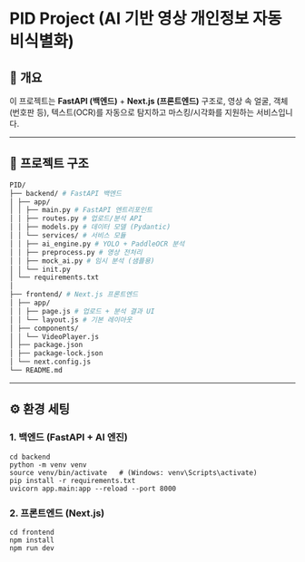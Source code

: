 # PID Project (AI 기반 영상 개인정보 자동 비식별화)

## 📌 개요
이 프로젝트는 **FastAPI (백엔드)** + **Next.js (프론트엔드)** 구조로,
영상 속 얼굴, 객체(번호판 등), 텍스트(OCR)를 자동으로 탐지하고
마스킹/시각화를 지원하는 서비스입니다.

---

## 📂 프로젝트 구조
```bash
PID/
├── backend/ # FastAPI 백엔드
│ ├── app/
│ │ ├── main.py # FastAPI 엔트리포인트
│ │ ├── routes.py # 업로드/분석 API
│ │ ├── models.py # 데이터 모델 (Pydantic)
│ │ └── services/ # 서비스 모듈
│ │ ├── ai_engine.py # YOLO + PaddleOCR 분석
│ │ ├── preprocess.py # 영상 전처리
│ │ ├── mock_ai.py # 임시 분석 (샘플용)
│ │ └── init.py
│ └── requirements.txt
│
├── frontend/ # Next.js 프론트엔드
│ ├── app/
│ │ ├── page.js # 업로드 + 분석 결과 UI
│ │ └── layout.js # 기본 레이아웃
│ ├── components/
│ │ └── VideoPlayer.js
│ ├── package.json
│ ├── package-lock.json
│ └── next.config.js
└── README.md
```

---

## ⚙️ 환경 세팅

### 1. 백엔드 (FastAPI + AI 엔진)
```
cd backend
python -m venv venv
source venv/bin/activate   # (Windows: venv\Scripts\activate)
pip install -r requirements.txt
uvicorn app.main:app --reload --port 8000
```

### 2. 프론트엔드 (Next.js)
```
cd frontend
npm install
npm run dev
```

